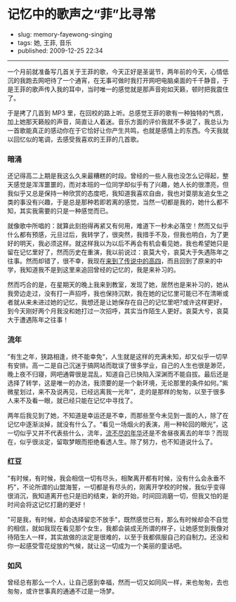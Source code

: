 # 记忆中的歌声之“菲”比寻常

- slug: memory-fayewong-singing
- tags: 她, 王菲, 音乐 
- published: 2009-12-25 22:34

-------------------------

一个月前就准备写几首关于王菲的歌，今天正好是圣诞节，两年前的今天，心情低沉的我跑去网吧待了一个通宵，在无事可做时我打开网吧电脑桌面的千千静音，于是王菲的歌声传入我的耳中，当时唯一的感觉就是那声音宛如天籁，顿时把我震住了。

于是拷了几首到 MP3 里，在回校的路上听。总感觉王菲的歌有一种独特的气质，加上她那天籁般的声音，简直让人着迷。音乐方面的评价我就不多说了，我总认为一首歌能真正的感动你在于它恰好让你产生共鸣，也就是感情上的东西。今天我就以回忆似的笔调，去感受我喜欢的王菲的几首歌。

### 暗涌

还记得高二上期是我这么久来最糟糕的时段。曾经的一些人我也没怎么记得起，整天感觉是浑浑噩噩的，而对本班的一位同学却似乎有了兴趣，她人长的很漂亮，但我似乎又总是保持一种欣赏的态度吧，我知道我喜欢自由，我也对耍朋友追女生之类的事没有兴趣，于是总是那种若即若离的感觉，当然一切都是我的，她什么都不知，其实我需要的只是一种感觉而已。

就像歌中所唱的：就算此刻抱得再紧又有何用，难道下一秒未必落空！然而又似乎什么都有预感，元旦过后，我转学了，很突然，我措手不及，但我也明白，为了更好的明天，我必须这样。就这样我以为以后不再会有机会看见她，我也希望她只是留在记忆里好了，然而历史在重演，我以前说过：哀莫大兮，哀莫大于失遇陈年之往事。然而却错了，很不幸，我现在[来到了传说中的高四][1]，而且回到了原来的中学，我知道我不是到这里来追回曾经的记忆的，我是来补习的。

然而巧合的是，在星期天的晚上我来到教室，发现了她，居然也是来补习的，她从我旁边走过，没有打一声招呼，我也保持沉默，我在她的记忆里可能已不在清晰或者就从来未进过她的记忆，我想还是让她保存在自己的记忆里吧?或许这样更好，到今天刚好两个月我没和她打过一次招呼，其实当作陌生人更好。哀莫大兮，哀莫大于遭遇陈年之往事！
  
### 流年

”有生之年，狭路相逢，终不能幸免“，人生就是这样的充满未知，却又似乎一切早有安排。高一二是自己沉迷于搞网站而耽误了很多学业，自己的人生也很是渺茫，晚上夜不归寝，网吧通霄很是混乱，知道自己已快陷入深渊而不能自拔。最后还是选择了转学，这是唯一的办法，我须要的是一个新环境，无论那里的条件如何。”紫微星划过，来不及说再见，已经远离我一光年”，走的是那样的匆匆，以至于很多人来不及看一眼，就已经只能在记忆中寻找了。

两年后我见到了她，不知道是幸运还是不幸，而那些至今未见到一面的人，除了在记忆中逐渐淡掉，就没有什么了。“看见一场烟火的表演，用一种轮回的眼光”，这一切似乎又并不代表些什么，流年，[流不尽的年华][2]还是不舍昼夜离去的年华？而现在，似乎很淡定，留取梦眼而拒绝看透人生。除了努力，也不知道说什么了。

### 红豆

"有时候，有时候，我会相信一切有尽头，相聚离开都有时候，没有什么会永垂不朽"，不论所谓的山盟海誓，一切都是有尽头的，刚离开学校的时候，我似乎变得很消沉，我知道离开也只是旧的结束，新的开始，时间回消磨一切，但我又怕的是时间会将这记忆打磨的更好！

"可是我，有时候，却会选择留恋不放手"，既然感觉已有，那么有时候却会不自觉的相信，就如我现在看见那个女生，我都会装成无所谓的样子，让她感觉到我像对待陌生人一样，其实故做的淡定是很难的，以至于我都佩服自己的自制力。还没和你一起感受雪花绽放的气候，就让这一切成为一个美丽的童话吧。
  
### 如风

曾经总有那么一个人，让自己感到幸福，然而一切又如同风一样，来也匆匆，去也匆匆，或许世事真的通通不过是一场梦。

[1]:/cduestc-and-repeat-a-year
[2]:/loneliness-carnival-life


